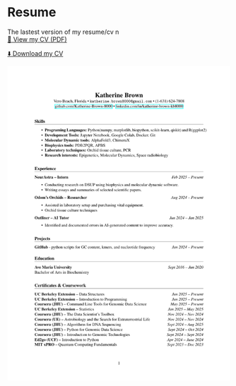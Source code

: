 # Resume
The lastest version of my resume/cv n\
[📄 View my CV (PDF)](https://github.com/Katherine-Brown-8000/Katherine-Brown-Resume-and-CV/blob/main/Katherine_Brown_CV.pdf)

[⬇️ Download my CV](https://github.com/Katherine-Brown-8000/Katherine-Brown-Resume-and-CV/raw/main/Katherine_Brown_CV.pdf)

![Alt](https://github.com/Katherine-Brown-8000/Katherine-Brown-Resume-and-CV/blob/main/JH%20CV%20image%20Jun2025.png)

